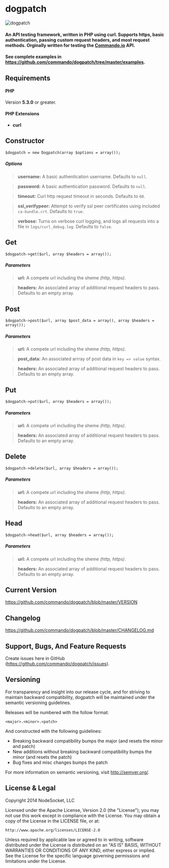 dogpatch
========

![dogpatch](http://blog.preservationnation.org/wp-content/uploads/2012/01/Dogpatch-Historic-District.jpg)

#### An API testing framework, written in PHP using curl. Supports https, basic authentication, passing custom request headers, and most request methods. Orginally written for testing the [Commando.io](https://commando.io) API.

#### See complete examples in https://github.com/commando/dogpatch/tree/master/examples.

Requirements
------------

#### PHP ####
Version **5.3.0** or greater.

#### PHP Extensions ####
+ **curl**

Constructor
-----------

    $dogpatch = new Dogpatch(array $options = array());

##### Options

>**username:** A basic authentication username. Defaults to `null`.

>**password:** A basic authentication password. Defaults to `null`.

>**timeout:** Curl http request timeout in seconds. Defaults to `60`.

>**ssl_verifypeer:** Attempt to verify ssl peer certificates using included `ca-bundle.crt`. Defaults to `true`.

>**verbose:** Turns on verbose curl logging, and logs all requests into a file in `logs/curl_debug.log`. Defaults to `false`.

Get
---

    $dogpatch->get($url, array $headers = array());

##### Parameters

>**url:** A compete url including the sheme *(http, https)*.

>**headers:** An associated array of additional request headers to pass. Defaults to an empty array.

Post
----

    $dogpatch->post($url, array $post_data = array(), array $headers = array());

##### Parameters

>**url:** A compete url including the sheme *(http, https)*.

>**post_data:** An associated arrray of post data in `key => value` syntax.

>**headers:** An associated array of additional request headers to pass. Defaults to an empty array.

Put
---

    $dogpatch->put($url, array $headers = array());

##### Parameters

>**url:** A compete url including the sheme *(http, https)*.

>**headers:** An associated array of additional request headers to pass. Defaults to an empty array.

Delete
------

    $dogpatch->delete($url, array $headers = array());

##### Parameters

>**url:** A compete url including the sheme *(http, https)*.

>**headers:** An associated array of additional request headers to pass. Defaults to an empty array.

Head
----

    $dogpatch->head($url, array $headers = array());

##### Parameters

>**url:** A compete url including the sheme *(http, https)*.

>**headers:** An associated array of additional request headers to pass. Defaults to an empty array.

Current Version
---------------

https://github.com/commando/dogpatch/blob/master/VERSION

Changelog
---------

https://github.com/commando/dogpatch/blob/master/CHANGELOG.md

Support, Bugs, And Feature Requests
-----------------------------------

Create issues here in GitHub (https://github.com/commando/dogpatch/issues).

Versioning
----------

For transparency and insight into our release cycle, and for striving to maintain backward compatibility, dogpatch will be maintained under the semantic versioning guidelines.

Releases will be numbered with the follow format:

`<major>.<minor>.<patch>`

And constructed with the following guidelines:

+ Breaking backward compatibility bumps the major (and resets the minor and patch)
+ New additions without breaking backward compatibility bumps the minor (and resets the patch)
+ Bug fixes and misc changes bumps the patch

For more information on semantic versioning, visit http://semver.org/.

License & Legal
---------------

Copyright 2014 NodeSocket, LLC

Licensed under the Apache License, Version 2.0 (the "License"); you may not use this work except in compliance with the License. You may obtain a copy of the License in the LICENSE file, or at:

    http://www.apache.org/licenses/LICENSE-2.0

Unless required by applicable law or agreed to in writing, software distributed under the License is distributed on an "AS IS" BASIS, WITHOUT WARRANTIES OR CONDITIONS OF ANY KIND, either express or implied. See the License for the specific language governing permissions and limitations under the License.